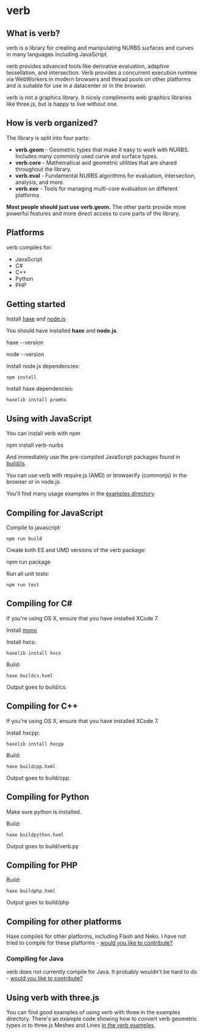 # verb

## What is verb?

verb is a library for creating and manipulating NURBS surfaces and curves in many languages including JavaScript.

verb provides advanced tools like derivative evaluation, adaptive tessellation, and intersection. Verb provides a 
concurrent execution runtime via WebWorkers in modern browsers and thread pools on other platforms and is suitable 
for use in a datacenter or in the browser.

verb is not a graphics library. It nicely compliments web graphics libraries like three.js, but is happy to live without
one.

## How is verb organized?

The library is split into four parts:

* **verb.geom** - Geometric types that make it easy to work with NURBS. Includes many commonly used curve and surface types.
* **verb.core** - Mathematical and geometric utilities that are shared throughout the library.
* **verb.eval** - Fundamental NURBS algorithms for evaluation, intersection, analysis, and more.
* **verb.exe** - Tools for managing multi-core evaluation on different platforms.

**Most people should just use verb.geom.** The other parts provide more powerful features and more direct access to 
core parts of the library.

## Platforms

verb compiles for:

* JavaScript
* C#
* C++
* Python
* PHP

## Getting started

Install <a href="http://haxe.org/">haxe</a> and <a href="http://nodejs.org/">node.js</a>

You should have installed **haxe** and **node.js**.

  haxe --version

  node --version

Install node.js dependencies:

	npm install

Install haxe dependencies:

	haxelib install promhx

## Using with JavaScript

You can install verb with npm
    
  npm install verb-nurbs
    
And immediately use the pre-compiled JavaScript packages found in [build/js](https://github.com/pboyer/verb/blob/master/build/js).

You can use verb with require.js (AMD) or browserify (commonjs) in the browser or in node.js.

You'll find many usage examples in the [examples directory](https://github.com/pboyer/verb/blob/master/examples).

## Compiling for JavaScript

Compile to javascript:

	npm run build

Create both ES and UMD versions of the verb package:

  npm run package

Run all unit tests:

	npm run test

## Compiling for C&#35;
 
If you're using OS X, ensure that you have installed XCode 7.

Install [mono](http://www.mono-project.com/docs/getting-started/install/)

Install hxcs:

    haxelib install hxcs
    
Build:

    haxe buildcs.hxml
    
Output goes to build/cs.

## Compiling for C++

If you're using OS X, ensure that you have installed XCode 7.

Install hxcpp:

    haxelib install hxcpp
    
Build:

    haxe buildcpp.hxml

Output goes to build/cpp. 

## Compiling for Python

Make sure python is installed.

Build:

    haxe buildpython.hxml
    
Output goes to build/verb.py

## Compiling for PHP

Build:

    haxe buildphp.hxml
    
Output goes to build/php

## Compiling for other platforms

Haxe compiles for other platforms, including Flash and Neko. I have not tried to compile for these platforms - [would you like to contribute?](http://github.com/pboyer/verb)

### Compiling for Java

verb does not currently compile for Java. It probably wouldn't be hard to do - [would you like to contribute?](http://github.com/pboyer/verb)
    
## Using verb with three.js

You can find good examples of using verb with three in the examples directory. There's an example code showing how
to convert verb geometric types in to three.js Meshes and Lines [in the verb examples](https://github.com/pboyer/verb/blob/master/examples/js/verbToThreeConversion.js).
